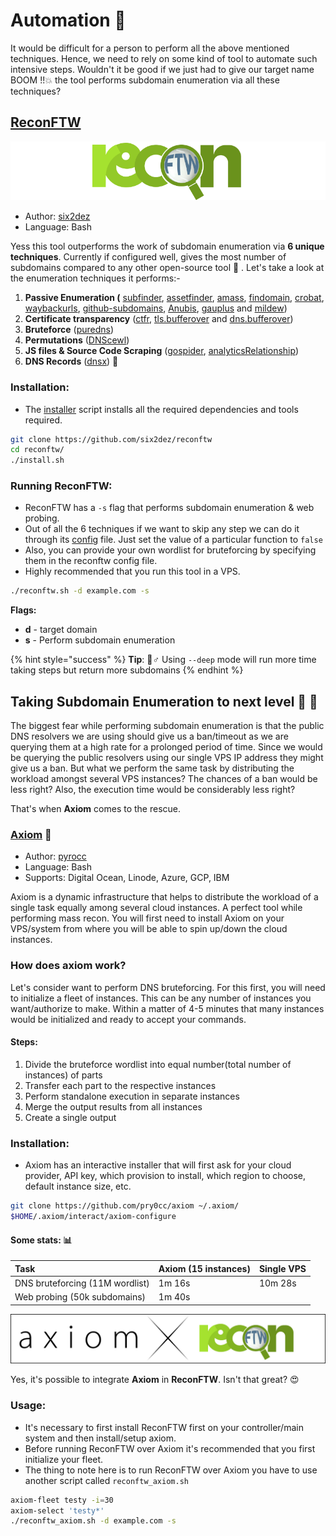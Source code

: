 # Automation 🤖

It would be difficult for a person to perform all the above mentioned techniques. Hence, we need to rely on some kind of tool to automate such intensive steps. Wouldn't it be good if we just had to give our target name BOOM !!💥 the tool performs subdomain enumeration via all these techniques?

## [ReconFTW](https://github.com/six2dez/reconftw)

![](.gitbook/assets/reconftw_logo.png)

* Author: [six2dez](https://github.com/six2dez)
* Language: Bash

Yess this tool outperforms the work of subdomain enumeration via **6 unique techniques**. Currently if configured well, gives the most number of subdomains compared to any other open-source tool 🚀 . Let's take a look at the enumeration techniques it performs:-

1. **Passive Enumeration \(** [subfinder](https://github.com/projectdiscovery/subfinder), [assetfinder](https://github.com/tomnomnom/assetfinder), [amass](https://github.com/OWASP/Amass), [findomain](https://github.com/Findomain/Findomain), [crobat](https://github.com/cgboal/sonarsearch), [waybackurls](https://github.com/tomnomnom/waybackurls), [github-subdomains](https://github.com/gwen001/github-subdomains), [Anubis](https://jldc.me/), [gauplus](https://github.com/bp0lr/gauplus) and [mildew](https://github.com/daehee/mildew)\)
2. **Certificate transparency** \([ctfr](https://github.com/UnaPibaGeek/ctfr), [tls.bufferover](https://github.com/six2dez/reconftw/blob/main/tls.bufferover.run) and [dns.bufferover](https://github.com/six2dez/reconftw/blob/main/dns.bufferover.run)\)
3.  **Bruteforce** \([puredns](https://github.com/d3mondev/puredns)\)
4.  **Permutations** \([DNScewl](https://github.com/codingo/DNSCewl)\)
5. **JS files & Source Code Scraping** \([gospider](https://github.com/jaeles-project/gospider), [analyticsRelationship](https://github.com/Josue87/analyticsRelationship)\)
6. **DNS Records** \([dnsx](https://github.com/projectdiscovery/dnsx)\) 🤖 

### Installation:

* The [installer](https://github.com/six2dez/reconftw/blob/main/install.sh) script installs all the required dependencies and tools required.

```bash
git clone https://github.com/six2dez/reconftw
cd reconftw/
./install.sh
```

### Running ReconFTW:

* ReconFTW has a `-s` flag that performs subdomain enumeration & web probing.
* Out of all the 6 techniques if we want to skip any step we can do it through its [config](https://github.com/six2dez/reconftw/blob/main/reconftw.cfg#L49) file. Just set the value of a particular function to `false`
* Also, you can provide your own wordlist for bruteforcing by specifying them in the reconftw config file.
* Highly recommended that you run this tool in a VPS.

```bash
./reconftw.sh -d example.com -s
```

**Flags:**

* **d** - target domain
* **s** - Perform subdomain enumeration

{% hint style="success" %}
**Tip**: 🧙♂ Using `--deep` mode will run more time taking steps but return more subdomains
{% endhint %}

  


## Taking Subdomain Enumeration to next level 🚀 🚀 

The biggest fear while performing subdomain enumeration is that the public DNS resolvers we are using should give us a ban/timeout as we are querying them at a high rate for a prolonged period of time. Since we would be querying the public resolvers using our single VPS IP address they might give us a ban. But what we perform the same task by distributing the workload amongst several VPS instances? The chances of a ban would be less right? Also, the execution time would be considerably less right?

That's when **Axiom** comes to the rescue.

### [Axiom](https://github.com/pry0cc/axiom) 🤍

* Author: [pyrocc](https://github.com/pry0cc) 
* Language: Bash
* Supports: Digital Ocean, Linode, Azure, GCP, IBM

Axiom is a dynamic infrastructure that helps to distribute the workload of a single task equally among several cloud instances. A perfect tool while performing mass recon. You will first need to install Axiom on your VPS/system from where you will be able to spin up/down the cloud instances.

### How does axiom work?

 Let's consider want to perform DNS bruteforcing. For this first, you will need to initialize a fleet of instances. This can be any number of instances you want/authorize to make. Within a matter of 4-5 minutes that many instances would be initialized and ready to accept your commands.

#### Steps:

1. Divide the bruteforce wordlist into equal number\(total number of instances\) of parts 
2. Transfer each part to the respective instances
3. Perform standalone execution in separate instances
4. Merge the output results from all instances
5. Create a single output 

### Installation:

* Axiom has an interactive installer that will first ask for your cloud provider, API key, which provision to install, which region to choose, default instance size, etc.

```bash
git clone https://github.com/pry0cc/axiom ~/.axiom/
$HOME/.axiom/interact/axiom-configure
```

#### 

#### Some stats: 📊 

| Task | Axiom \(15 instances\) | Single VPS |
| :--- | :--- | :--- |
| DNS bruteforcing \(11M wordlist\) | 1m 16s | 10m 28s |
| Web probing \(50k subdomains\) | 1m 40s |  |



![](.gitbook/assets/axiomxreconftw.png)

Yes, it's possible to integrate **Axiom** in **ReconFTW**. Isn't that great? 😍 

### Usage:

* It's necessary to first install ReconFTW first on your controller/main system and then install/setup axiom.
* Before running ReconFTW over Axiom it's recommended that you first initialize your fleet.
* The thing to note here is to run ReconFTW over Axiom you have to use another script called `reconftw_axiom.sh` 

```bash
axiom-fleet testy -i=30
axiom-select 'testy*'
./reconftw_axiom.sh -d example.com -s
```



